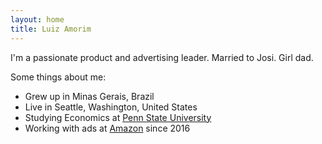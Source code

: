 ```yaml
---
layout: home
title: Luiz Amorim
---
```


I'm a passionate product and advertising leader.
Married to Josi. Girl dad.

Some things about me:

- Grew up in Minas Gerais, Brazil
- Live in Seattle, Washington, United States
- Studying Economics at [Penn State University](https://www.psu.edu/)
- Working with ads at [Amazon](https://www.linkedin.com/in/luizamorim/) since 2016
